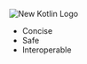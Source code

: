 ![New Kotlin Logo](img/kotlin-text-logo.png)

<ul>
    <li class="fragment spaced-item" data-fragment-index="0">Concise</li>
    <li class="fragment spaced-item" data-fragment-index="1">Safe</li>
    <li class="fragment spaced-item" data-fragment-index="2">Interoperable</li>
</ul>
